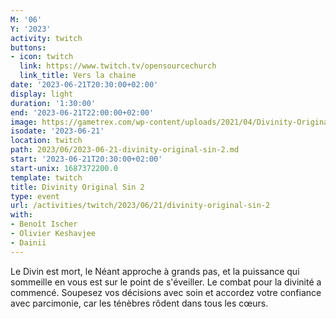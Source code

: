 ```yaml
---
M: '06'
Y: '2023'
activity: twitch
buttons:
- icon: twitch
  link: https://www.twitch.tv/opensourcechurch
  link_title: Vers la chaine
date: '2023-06-21T20:30:00+02:00'
display: light
duration: '1:30:00'
end: '2023-06-21T22:00:00+02:00'
image: https://gametrex.com/wp-content/uploads/2021/04/Divinity-Original-Sin-2-Definitive-Edition-Free-Download.jpg
isodate: '2023-06-21'
location: twitch
path: 2023/06/2023-06-21-divinity-original-sin-2.md
start: '2023-06-21T20:30:00+02:00'
start-unix: 1687372200.0
template: twitch
title: Divinity Original Sin 2
type: event
url: /activities/twitch/2023/06/21/divinity-original-sin-2
with:
- Benoît Ischer
- Olivier Keshavjee
- Dainii
---
```

Le Divin est mort, le Néant approche à grands pas, et la puissance qui sommeille en vous est sur le point de s'éveiller. Le combat pour la divinité a commencé. Soupesez vos décisions avec soin et accordez votre confiance avec parcimonie, car les ténèbres rôdent dans tous les cœurs.